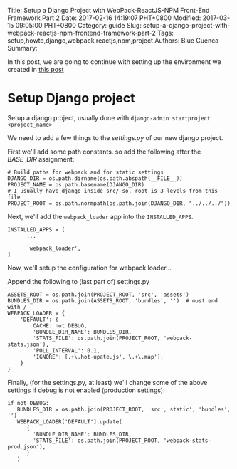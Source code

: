 Title: Setup a Django Project with WebPack-ReactJS-NPM Front-End Framework Part 2
Date: 2017-02-16 14:19:07 PHT+0800
Modified: 2017-03-15 09:05:00 PHT+0800
Category: guide
Slug: setup-a-django-project-with-webpack-reactjs-npm-frontend-framework-part-2
Tags: setup,howto,django,webpack,reactjs,npm,project
Authors: Blue Cuenca
Summary: 


<!-- start here -->

In this post, we are going to continue with setting up the environment we created in [this post]({filename}setup-a-django-project-with-webpack-reactjs-npm-frontend-framework.md)


# Setup Django project

Setup a django project, usually done with `django-admin startproject <project_name>`

We need to add a few things to the *settings.py* of our new django project.

First we'll add some path constants.  so add the following after the *BASE_DIR* assignment:

```
# Build paths for webpack and for static settings
DJANGO_DIR = os.path.dirname(os.path.abspath(__FILE__))
PROJECT_NAME = os.path.basename(DJANGO_DIR)
# I usually have django inside src/ so, root is 3 levels from this file
PROJECT_ROOT = os.path.normpath(os.path.join(DJANGO_DIR, "../../../"))
```


Next, we'll add the `webpack_loader` app into the `INSTALLED_APPS`.

```
INSTALLED_APPS = [
      ...

      `webpack_loader',
]
```

Now, we'll setup the configuration for webpack loader...

Append the following to (last part of) settings.py

```
ASSETS_ROOT = os.path.join(PROJECT_ROOT, 'src', 'assets')
BUNDLES_DIR = os.path.join(ASSETS_ROOT, 'bundles', '')  # must end with /
WEBPACK_LOADER = {
    'DEFAULT': {
        CACHE: not DEBUG,
        'BUNDLE_DIR_NAME': BUNDLES_DIR,
        'STATS_FILE': os.path.join(PROJECT_ROOT, 'webpack-stats.json'),
        'POLL_INTERVAL': 0.1,
        'IGNORE': [.+\.hot-upate.js', \.+\.map'],
    }
}
```

Finally, (for the settings.py, at least) we'll change some of the above settings if debug is not enabled (production settings):

```
if not DEBUG:
   BUNDLES_DIR = os.path.join(PROJECT_ROOT, 'src', static', 'bundles', '')
   WEBPACK_LOADER['DEFAULT'].update(
      {
        'BUNDLE_DIR_NAME': BUNDLES_DIR,
        'STATS_FILE': os.path.join(PROJECT_ROOT, 'webpack-stats-prod.json'),
      }
   )
```

